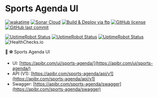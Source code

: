 # Sports Agenda UI

[![wakatime](https://wakatime.com/badge/github/ApiBR/sports-agenda-ui.svg)](https://wakatime.com/badge/github/ApiBR/sports-agenda-ui)
[![Sonar Cloud](https://github.com/ApiBR/sports-agenda-ui/actions/workflows/sonarcloud.yml/badge.svg)](https://github.com/ApiBR/sports-agenda-ui/actions/workflows/sonarcloud.yml)
[![Build & Deploy via ftp](https://github.com/ApiBR/sports-agenda-ui/actions/workflows/deploy.yml/badge.svg)](https://github.com/ApiBR/sports-agenda-ui/actions/workflows/deploy.yml)
[![GitHub license](https://img.shields.io/github/license/ApiBR/sports-agenda-ui)](https://github.com/ApiBR/sports-agenda-ui)
[![GitHub last commit](https://img.shields.io/github/last-commit/ApiBR/sports-agenda-ui/main)](https://github.com/ApiBR/sports-agenda-ui)

[![UptimeRobot Status](https://badgen.net/uptime-robot/status/m796574574-d89df8d7ecca2ed9efd3f829)](https://stats.uptimerobot.com/O7lYOCOP)
[![UptimeRobot Status](https://badgen.net/uptime-robot/month/m796574574-d89df8d7ecca2ed9efd3f829)](https://stats.uptimerobot.com/O7lYOCOP)
[![UptimeRobot Status](https://badgen.net/uptime-robot/response/m796574574-d89df8d7ecca2ed9efd3f829)](https://stats.uptimerobot.com/O7lYOCOP)
![HealthChecks.io](https://healthchecks.io/badge/db17c512-7ebf-4372-a1d0-0519035e65f7/gKXpHLwd-2/sports-agenda-service.svg)

📆 ⚽ Sports Agenda UI

- UI: [https://apibr.com/ui/sports-agenda/](https://apibr.com/ui/sports-agenda/)
- API (V1): [https://apibr.com/sports-agenda/api/v1](https://apibr.com/sports-agenda/api/v1)
- Swagger: [https://apibr.com/sports-agenda/swagger](https://apibr.com/sports-agenda/swagger)

